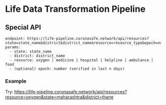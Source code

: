 # Life Data Transformation Pipeline

## Special API

```
endpoint: https://life-pipeline.coronasafe.network/api/resources?state=state_name&district&district_name&resource=resource_type&epoch=number
params:
  - state: state_name
  - district: district_name
  - resource: oxygen | medicine | hospital | helpline | ambulance | food
  - (optional) epoch: number (verified in last n days)
```

### Example

Try: https://life-pipeline.coronasafe.network/api/resources?resource=oxygen&state=maharashtra&district=thane

